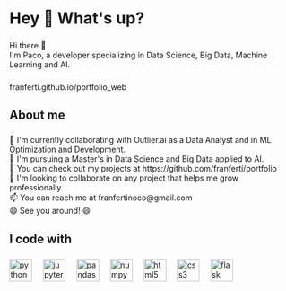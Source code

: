 <h1 align="left">Hey 👋 What's up?</h1>

###

<p align="left">Hi there 👋<br>I'm Paco, a developer specializing in Data Science, Big Data, Machine Learning and AI.</p>

###

franferti.github.io/portfolio_web

<h2 align="left">About me</h2>

###

<p align="left">🔭 I'm currently collaborating with Outlier.ai as a Data Analyst and in ML Optimization and Development.<br>🌱 I'm pursuing a Master's in Data Science and Big Data applied to AI.<br>💼 You can check out my projects at https://github.com/franferti/portfolio<br>👯 I'm looking to collaborate on any project that helps me grow professionally.<br>📫 You can reach me at franfertinoco@gmail.com<br>😄 See you around! 😄</p>

###

<h2 align="left">I code with</h2>

###

<div align="left">
  <img src="https://cdn.jsdelivr.net/gh/devicons/devicon/icons/python/python-original.svg" height="40" alt="python logo"  />
  <img width="12" />
  <img src="https://cdn.jsdelivr.net/gh/devicons/devicon/icons/jupyter/jupyter-original.svg" height="40" alt="jupyter logo"  />
  <img width="12" />
  <img src="https://cdn.jsdelivr.net/gh/devicons/devicon/icons/pandas/pandas-original.svg" height="40" alt="pandas logo"  />
  <img width="12" />
  <img src="https://cdn.jsdelivr.net/gh/devicons/devicon/icons/numpy/numpy-original.svg" height="40" alt="numpy logo"  />
  <img width="12" />
  <img src="https://cdn.jsdelivr.net/gh/devicons/devicon/icons/html5/html5-original.svg" height="40" alt="html5 logo"  />
  <img width="12" />
  <img src="https://cdn.jsdelivr.net/gh/devicons/devicon/icons/css3/css3-original.svg" height="40" alt="css3 logo"  />
  <img width="12" />
  <img src="https://cdn.jsdelivr.net/gh/devicons/devicon/icons/flask/flask-original.svg" height="40" alt="flask logo"  />
</div>

###
